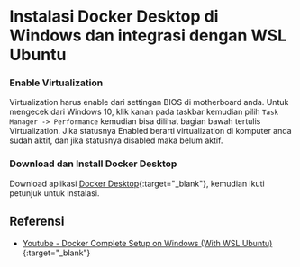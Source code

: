 # Instalasi Docker Desktop di Windows dan integrasi dengan WSL Ubuntu



### Enable Virtualization
Virtualization harus enable dari settingan BIOS di motherboard anda. Untuk mengecek dari Windows 10, klik kanan pada taskbar kemudian pilih `Task Manager -> Performance` kemudian bisa dilihat bagian bawah tertulis Virtualization. Jika statusnya Enabled berarti virtualization di komputer anda sudah aktif, dan jika statusnya disabled maka belum aktif.

### Download dan Install Docker Desktop
Download aplikasi [Docker Desktop](https://www.docker.com/products/docker-desktop){:target="_blank"}, kemudian ikuti petunjuk untuk instalasi.


## Referensi
- [Youtube - Docker Complete Setup on Windows (With WSL Ubuntu)](https://www.youtube.com/watch?v=2ezNqqaSjq8&t=4s){:target="_blank"}

